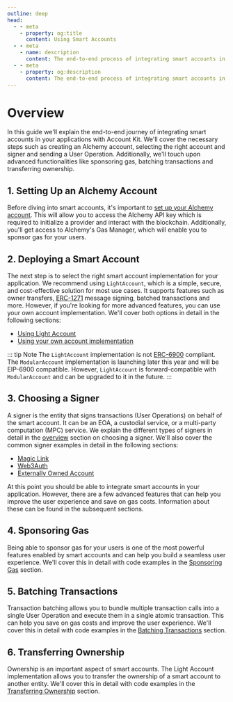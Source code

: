 ```yaml
---
outline: deep
head:
  - - meta
    - property: og:title
      content: Using Smart Accounts
  - - meta
    - name: description
      content: The end-to-end process of integrating smart accounts in your applications with Account Kit.
  - - meta
    - property: og:description
      content: The end-to-end process of integrating smart accounts in your applications with Account Kit.
---
```


# Overview

In this guide we'll explain the end-to-end journey of integrating smart accounts in your applications with Account Kit. We'll cover the necessary steps such as creating an Alchemy account, selecting the right account and signer and sending a User Operation. Additionally, we'll touch upon advanced functionalities like sponsoring gas, batching transactions and transferring ownership.

## 1. Setting Up an Alchemy Account

Before diving into smart accounts, it's important to [set up your Alchemy account](https://auth.alchemy.com/signup). This will allow you to access the Alchemy API key which is required to initialize a provider and interact with the blockchain. Additionally, you'll get access to Alchemy's Gas Manager, which will enable you to sponsor gas for your users.

## 2. Deploying a Smart Account

The next step is to select the right smart account implementation for your application. We recommend using `LightAccount`, which is a simple, secure, and cost-effective solution for most use cases. It supports features such as owner transfers, [ERC-1271](https://eips.ethereum.org/EIPS/eip-1271) message signing, batched transactions and more. However, if you're looking for more advanced features, you can use your own account implementation. We'll cover both options in detail in the following sections:

- [Using Light Account](accounts/light-account)
- [Using your own account implementation](accounts/using-your-own)

::: tip Note
The `LightAccount` implementation is not [ERC-6900](/smart-accounts/accounts/modular-account) compliant. The `ModularAccount` implementation is launching later this year and will be EIP-6900 compatible. However, `LightAccount` is forward-compatible with `ModularAccount` and can be upgraded to it in the future.
:::

## 3. Choosing a Signer

A signer is the entity that signs transactions (User Operations) on behalf of the smart account. It can be an EOA, a custodial service, or a multi-party computation (MPC) service. We explain the different types of signers in detail in the [overview](signers/overview) section on choosing a signer. We'll also cover the common signer examples in detail in the following sections:

- [Magic Link](signers/magic-link)
- [Web3Auth](signers/web3auth)
- [Externally Owned Account](signers/eoa)

At this point you should be able to integrate smart accounts in your application. However, there are a few advanced features that can help you improve the user experience and save on gas costs. Information about these can be found in the subsequent sections.

## 4. Sponsoring Gas

Being able to sponsor gas for your users is one of the most powerful features enabled by smart accounts and can help you build a seamless user experience. We'll cover this in detail with code examples in the [Sponsoring Gas](sponsoring-gas) section.

## 5. Batching Transactions

Transaction batching allows you to bundle multiple transaction calls into a single User Operation and execute them in a single atomic transaction. This can help you save on gas costs and improve the user experience. We'll cover this in detail with code examples in the [Batching Transactions](batching-transactions) section.

## 6. Transferring Ownership

Ownership is an important aspect of smart accounts. The Light Account implementation allows you to transfer the ownership of a smart account to another entity. We'll cover this in detail with code examples in the [Transferring Ownership](transferring-ownership) section.
